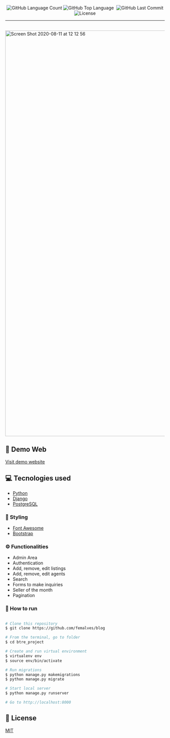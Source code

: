 <p align="center">

  <img alt="GitHub Language Count" src="https://img.shields.io/github/languages/count/femalves/realestate_django?style=flat-square" />
  <img alt="GitHub Top Language" src="https://img.shields.io/github/languages/top/femalves/realestate_django?style=flat-square" />
  <img alt="" src="https://img.shields.io/github/repo-size/femalves/realestate_django?style=flat-square" />

  <img alt="GitHub Last Commit" src="https://img.shields.io/github/last-commit/femalves/realestate_django?style=flat-square" />

  <img alt="License" src="https://img.shields.io/badge/license-MIT-blueviolet?style=flat-square">

</p>

___
<br>

<img width="1279" alt="Screen Shot 2020-08-11 at 12 12 56" src="https://user-images.githubusercontent.com/9547354/89915034-3b203800-dbcc-11ea-906a-f58691be48f6.png">


## :japanese_ogre: Demo Web

[Visit demo website](http://www.bthomes.me/)

## :computer: Tecnologies used

- [Python](https://www.python.org/)
- [Django](https://www.djangoproject.com/)
- [PostgreSQL](https://www.postgresql.org/)

### :nail_care: Styling

- [Font Awesome](https://fontawesome.com/)
- [Bootstrap](https://getbootstrap.com/)

### :gear: Functionalities
- Admin Area
- Authentication
- Add, remove, edit listings
- Add, remove, edit agents
- Search
- Forms to make inquiries
- Seller of the month
- Pagination


### :running: How to run

```bash

# Clone this repository
$ git clone https://github.com/femalves/blog

# From the terminal, go to folder
$ cd btre_project

# Create and run virtual environment
$ virtualenv env
$ source env/bin/activate

# Run migrations
$ python manage.py makemigrations
$ python manage.py migrate

# Start local server
$ python manage.py runserver

# Go to http://localhost:8000

```
## :memo: License

[MIT](LICENSE)